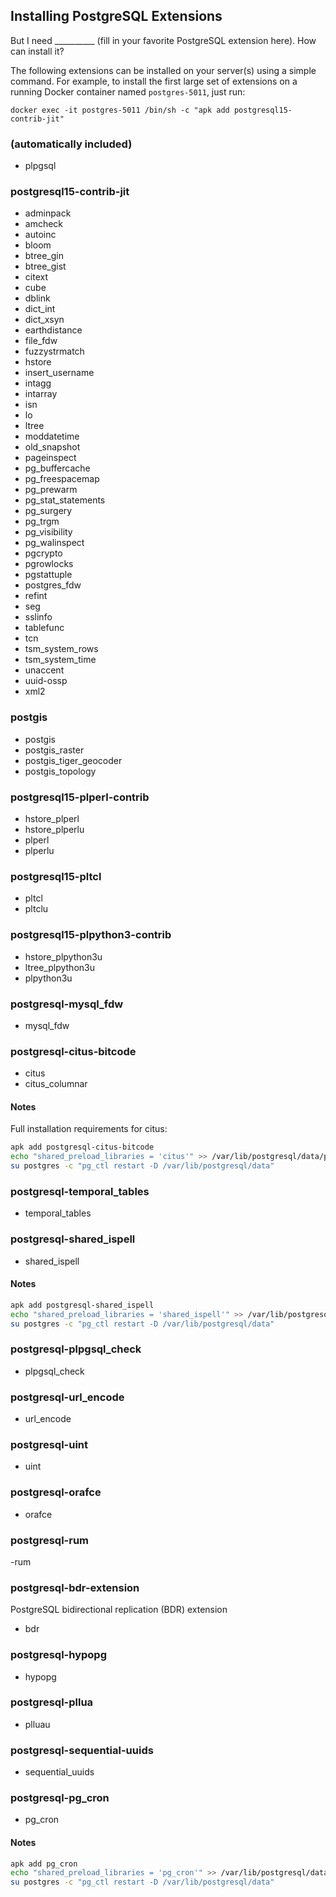## Installing PostgreSQL Extensions
But I need __________ (fill in your favorite PostgreSQL extension here).  How can install it?

The following extensions can be installed on your server(s) using a simple command.  For example, to install the first large set of extensions on a running Docker container named `postgres-5011`, just run:

`docker exec -it postgres-5011 /bin/sh -c "apk add postgresql15-contrib-jit"`

### (automatically included)
- plpgsql

### postgresql15-contrib-jit
- adminpack
- amcheck
- autoinc
- bloom
- btree_gin
- btree_gist
- citext
- cube
- dblink
- dict_int
- dict_xsyn
- earthdistance
- file_fdw
- fuzzystrmatch
- hstore
- insert_username
- intagg
- intarray
- isn
- lo
- ltree
- moddatetime
- old_snapshot
- pageinspect
- pg_buffercache
- pg_freespacemap
- pg_prewarm
- pg_stat_statements
- pg_surgery
- pg_trgm
- pg_visibility
- pg_walinspect
- pgcrypto
- pgrowlocks
- pgstattuple
- postgres_fdw
- refint
- seg
- sslinfo
- tablefunc
- tcn
- tsm_system_rows
- tsm_system_time
- unaccent
- uuid-ossp
- xml2

### postgis
- postgis
- postgis_raster
- postgis_tiger_geocoder
- postgis_topology

### postgresql15-plperl-contrib
- hstore_plperl
- hstore_plperlu
- plperl
- plperlu

### postgresql15-pltcl
- pltcl
- pltclu

### postgresql15-plpython3-contrib
- hstore_plpython3u
- ltree_plpython3u
- plpython3u

### postgresql-mysql_fdw
- mysql_fdw

### postgresql-citus-bitcode
- citus
- citus_columnar

#### Notes
Full installation requirements for citus:

```sh
apk add postgresql-citus-bitcode
echo "shared_preload_libraries = 'citus'" >> /var/lib/postgresql/data/postgresql.conf
su postgres -c "pg_ctl restart -D /var/lib/postgresql/data"
```

### postgresql-temporal_tables
- temporal_tables

### postgresql-shared_ispell
- shared_ispell

#### Notes
```sh
apk add postgresql-shared_ispell
echo "shared_preload_libraries = 'shared_ispell'" >> /var/lib/postgresql/data/postgresql.conf
su postgres -c "pg_ctl restart -D /var/lib/postgresql/data"
```
### postgresql-plpgsql_check
- plpgsql_check

### postgresql-url_encode
- url_encode

### postgresql-uint
- uint

### postgresql-orafce
- orafce

### postgresql-rum
-rum

### postgresql-bdr-extension
PostgreSQL bidirectional replication (BDR) extension
- bdr

### postgresql-hypopg
- hypopg

### postgresql-pllua
- plluau

### postgresql-sequential-uuids
- sequential_uuids

### postgresql-pg_cron
- pg_cron

#### Notes
```sh
apk add pg_cron
echo "shared_preload_libraries = 'pg_cron'" >> /var/lib/postgresql/data/postgresql.conf
su postgres -c "pg_ctl restart -D /var/lib/postgresql/data"
```
